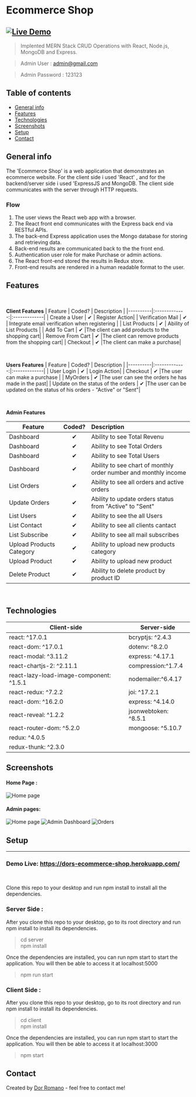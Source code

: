 # Ecommerce Shop
[![Live Demo](https://img.shields.io/badge/demo-online-green.svg)](https://dors-ecommerce-shop.herokuapp.com)
---
>Implented MERN Stack CRUD Operations with React, Node.js, MongoDB and Express.

>Admin User : admin@gmail.com

>Admin Password : 123123

## Table of contents
* [General info](#general-info)
* [Features](#features)
* [Technologies](#technologies)
* [Screenshots](#screenshots)
* [Setup](#setup)
* [Contact](#contact)

## General info
The 'Ecommerce Shop' is a web application that demonstrates an ecommerce website.
For the client side i used 'React' , and for the backend/server side i used 'ExpressJS and MongoDB.
The client side communicates with the server through HTTP requests. 

### Flow
1. The user views the React web app with a browser.
2. The React front end communicates with the Express back end via RESTful APIs.
3. The back-end Express application uses the Mongo database for storing and retrieving data.
4. Back-end results are communicated back to the the front end.
5. Authentication user role for make Purchase or admin actions.
6. The React front-end stored the results in Redux store.
7. Front-end results are rendered in a human readable format to the user.


## Features
<br>

<b>Client Features</b>
| Feature  |  Coded?       | Description  |
|----------|:-------------:|:-------------|
| Create a User | &#10004; | Register Action|
| Verification Mail | &#10004; | Integrate email verification when registering |
| List Products | &#10004; | Ability of List Products |
| Add To Cart | &#10004; |The client can add products to the shopping cart|
| Remove From Cart | &#10004; |The client can remove products from the shopping cart|
| Checkout | &#10004; |The client can make a purchase|


<br>

<b>Users Features</b>
| Feature  |  Coded?       | Description  |
|----------|:-------------:|:-------------|
| User Login | &#10004; | Login Action|
| Checkout | &#10004; |The user can make a purchase |
| MyOrders | &#10004; |The user can see the orders he has made in the past|
| Update on the status of the orders | &#10004; |The user can be updated on the status of his orders - "Active" or "Sent"|



<br>

<b>Admin Features</b>

| Feature  |  Coded?       | Description  |
|----------|:-------------:|:-------------|
| Dashboard | &#10004; | Ability to see Total Revenu |
| Dashboard | &#10004; | Ability to see Total Orders |
| Dashboard | &#10004; | Ability to see Total Users |
| Dashboard | &#10004; | Ability to see chart of monthly order number and monthly income |
| List Orders | &#10004; | Ability to see all orders and active orders |
| Update Orders | &#10004; | Ability to update orders status from "Active" to "Sent" |
| List Users | &#10004; | Ability to see the all Users |
| List Contact | &#10004; | Ability to see all clients cantact  |
| List Subscribe | &#10004; | Ability to see all mail subscribes |
| Upload Products Category | &#10004; | Ability to upload new products category |
| Upload Product | &#10004; | Ability to upload new product |
| Delete Product | &#10004; | Ability to delete product by product ID |


<br>


## Technologies
Client-side | Server-side
--- | ---
react: ^17.0.1| bcryptjs: ^2.4.3
react-dom: ^17.0.1|dotenv: ^8.2.0
react-modal: ^3.11.2| express: ^4.17.1
react-chartjs-2: ^2.11.1|compression:^1.7.4
react-lazy-load-image-component: ^1.5.1|nodemailer:^6.4.17
react-redux: ^7.2.2 |joi: ^17.2.1
react-dom: ^16.2.0 | express: ^4.14.0
react-reveal: ^1.2.2| jsonwebtoken: ^8.5.1
react-router-dom: ^5.2.0 | mongoose: ^5.10.7
redux: ^4.0.5 |
redux-thunk: ^2.3.0 |

## Screenshots
#### Home Page :
![Home page](https://res.cloudinary.com/dorromano/image/upload/v1615229258/roleUser_sxggm6.png)

#### Admin pages:
![Home page](https://res.cloudinary.com/dorromano/image/upload/v1615229258/roleAdmin_iiwdcu.png)
![Admin Dashboard](https://res.cloudinary.com/dorromano/image/upload/v1615229257/adminDashboard_oa4dtn.png)
![Orders](https://res.cloudinary.com/dorromano/image/upload/v1615229257/AdminOrders_pc9lhi.png)



## Setup
---
### Demo Live: https://dors-ecommerce-shop.herokuapp.com/
<br>

Clone this repo to your desktop and run npm install to install all the dependencies.
### Server Side :
After you clone this repo to your desktop, go to its root directory and run npm install to install its dependencies.
>cd server <br>
>npm install<br>

Once the dependencies are installed, you can run npm start to start the application. You will then be able to access it at localhost:5000
>npm run start

### Client Side :
After you clone this repo to your desktop, go to its root directory and run npm install to install its dependencies.
>cd client <br>
>npm install<br>

Once the dependencies are installed, you can run npm start to start the application. You will then be able to access it at localhost:3000
>npm start


## Contact
Created by [Dor Romano](https://www.linkedin.com/in/dor-romano-164667197/) - feel free to contact me!